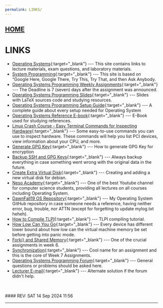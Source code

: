 ```yaml
---
permalink: LINKS/
---
```


## [HOME](../)

# LINKS

* [Operating Systems](https://os.vlsm.org/){:target="_blank"} ---
  This site contains links to lecture materials, exam questions, and laboratory materials.
* [System Programming](https://sp.vlsm.org/){:target="_blank"} ---
  This site is based on “Google Here, Google There, Try This, Try That, and then Ask Anybody.
* [Operating Systems Programming Weekly Assignments](https://demos.vlsm.org/){:target="_blank"} ---
  The Deadline is 7 (seven) days after the assignment was announced.
* [Operating Systems Programming Slides](https://docos.vlsm.org/){:target="_blank"} ---
  Slides with LaTeX sources code and studying resources.
* [Operating Systems Programming Setup Guide](https://doit.vlsm.org/){:target="_blank"} ---
  A complete guide about every setup needed for Operating System
* [Operating Systems Reference E-book](https://codex.cs.yale.edu/avi/os-book/OS10/slide-dir/){:target="_blank"} ---
  E-Book used for studying references.
* [Linux Crash Course - Easy Terminal Commands for Inspecting Hardware](https://youtu.be/oGyJr-iUwt8?si=59V2boc0XfmlFekg){:target="_blank"} ---
Some easy-to-use commands you can use to inspect hardware. 
These commands will help you list PCI devices, view information about your CPU, and more.
* [Generate GPG Key](https://doit.vlsm.org/048.html){:target="_blank"} ---
  How to generate GPG Key for encryption
* [Backup SSH and GPG Keys](https://demos.vlsm.org/W02-11.html){:target="_blank"} ---
  Always backup everything in case something went wrong with the original data in the future.
* [Create Extra Virtual Disk](https://demos.vlsm.org/W03-02.html){:target="_blank"} ---
  Creating and adding a new virtual disk for debian.
* [Neso Academy](https://www.youtube.com/@nesoacademy){:target="_blank"} ---
  One of the best Youtube channel for computer science students, providing all lectures on all courses including Operating System.
* [DawnFall19 OS Repository](https://github.com/DawnFall19/os242){:target="_blank"} ---
  My Operating System GitHub repository in case someone needs a reference, having neither error, bug, trouble, nor ATTN (except for forgetting to update mylog.txt heheh).
* [How to Compile TLPI](https://demos.vlsm.org/W04-03.html){:target="_blank"} ---
  TLPI compiling tutorial.
* [How Low Can You Go](https://demos.vlsm.org/W05-02.html){:target="_blank"} ---
  Every device has different lower bound about how low can the virtual machine memory be set before getting into panic mode.
* [Fork() and Shared Memory](https://demos.vlsm.org/W06-03.html){:target="_blank"} ---
  One of the crucial assignments in week 6.
* [Synchronization](https://demos.vlsm.org/W07-03.html){:target="_blank"} ---
  Cool name for an assignment and this is the core of Week 7 Assignments.
* [Operating Systems Programming Forum](https://scele.cs.ui.ac.id/mod/forum/view.php?id=168703){:target="_blank"} ---
  General questions or problems should be asked here.
* [Lecturer E-mail](rms46@ui.ac.id){:target="_blank"} ---
  Alternate solution if the forum didn't help.
<br>
<br>
#### REV: SAT 14 Sep 2024 11:56
<hr>
